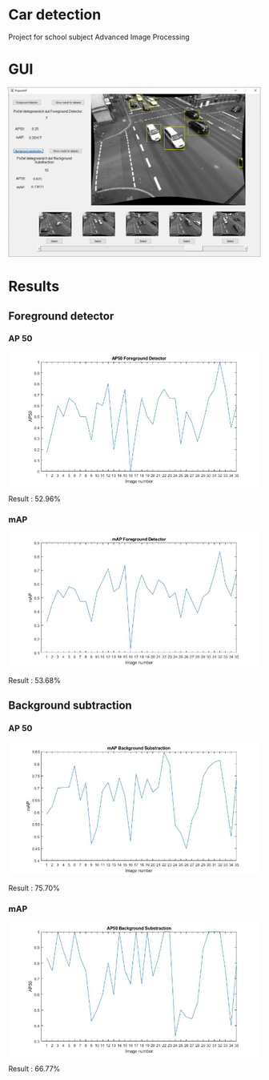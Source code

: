 # Car detection
Project for school subject Advanced Image Processing

# GUI
![GUI](./screenshots/GUI.png)

# Results 
## Foreground detector 
### AP 50
![AP50 Foreground detector](./screenshots/FDAP50.jpg)

Result : 52.96%

### mAP
![mAP Foreground detector](./screenshots/FDmAP.jpg)

Result : 53.68%

## Background subtraction
### AP 50
![AP50 Background subtraction](./screenshots/BSAP50.jpg)

Result : 75.70%

### mAP
![mAP Background subtraction](./screenshots/BSmAP.jpg)

Result : 66.77%

